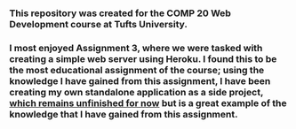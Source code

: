 ### This repository was created for the COMP 20 Web Development course at Tufts University.

### I most enjoyed Assignment 3, where we were tasked with creating a simple web server using Heroku. I found this to be the most educational assignment of the course; using the knowledge I have gained from this assignment, I have been creating my own standalone application as a side project, [which remains unfinished for now](https://queue-collab.herokuapp.com) but is a great example of the knowledge that I have gained from this assignment.
